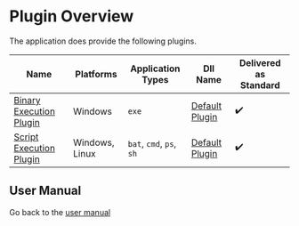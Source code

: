 # Plugin Overview

The application does provide the following plugins.

| Name                                               | Platforms      | Application Types        | Dll Name                         | Delivered as Standard |
| -------------------------------------------------- | -------------- | ------------------------ | -------------------------------- | --------------------- |
| [Binary Execution Plugin][binary-execution-plugin] | Windows        | `exe`                    | [Default Plugin][default-plugin] | :heavy_check_mark:    |
| [Script Execution Plugin][script-execution-plugin] | Windows, Linux | `bat`, `cmd`, `ps`, `sh` | [Default Plugin][default-plugin] | :heavy_check_mark:    |

## User Manual

Go back to the [user manual][back]

[back]: user-manual.md
[binary-execution-plugin]: ../plugins/binary-execution-plugin.md
[script-execution-plugin]: ../plugins/script-execution-plugin.md
[default-plugin]: ../dlls/default-plugin.md